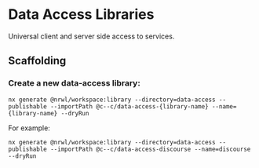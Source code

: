 # Data Access Libraries

Universal client and server side access to services.

## Scaffolding

### Create a new data-access library:


```
nx generate @nrwl/workspace:library --directory=data-access --publishable --importPath @c--c/data-access-{library-name} --name={library-name} --dryRun
```

For example:

```
nx generate @nrwl/workspace:library --directory=data-access --publishable --importPath @c--c/data-access-discourse --name=discourse --dryRun
```



